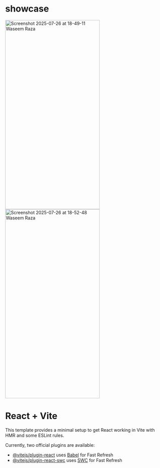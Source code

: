 
# showcase


<img width="300" height="600" alt="Screenshot 2025-07-26 at 18-49-11 Waseem Raza" src="https://github.com/user-attachments/assets/5c8ccbaa-7cf6-45a1-8976-4cf2ecd1b7d2" />

<br>

<img width="300" height="600" alt="Screenshot 2025-07-26 at 18-52-48 Waseem Raza" src="https://github.com/user-attachments/assets/9a40652d-5f0e-457d-aa3a-0dab8af27d76" />


# React + Vite

This template provides a minimal setup to get React working in Vite with HMR and some ESLint rules.

Currently, two official plugins are available:

- [@vitejs/plugin-react](https://github.com/vitejs/vite-plugin-react/blob/main/packages/plugin-react/README.md) uses [Babel](https://babeljs.io/) for Fast Refresh
- [@vitejs/plugin-react-swc](https://github.com/vitejs/vite-plugin-react-swc) uses [SWC](https://swc.rs/) for Fast Refresh
